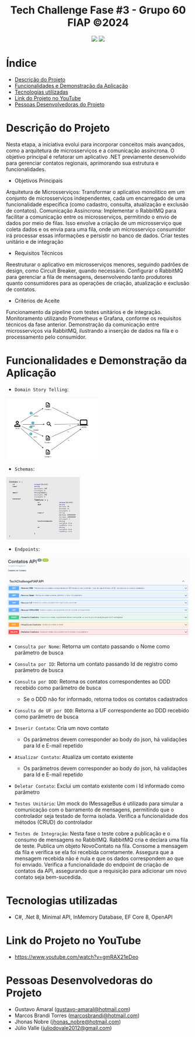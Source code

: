 <!--# Título e Imagem de capa-->
<h1 align="center">Tech Challenge Fase #3 - Grupo 60 FIAP ©2024</h1> 
<!--  
![GitHub Org's stars](https://img.shields.io/github/stars/marcosbrandi/fiap?style=social)
![Badge em Desenvolvimento](http://img.shields.io/static/v1?label=STATUS&message=EM%20DESENVOLVIMENTO&color=GREEN&style=for-the-badge)
-->
<p align="center">
<img loading="lazy" src="https://img.shields.io/github/stars/marcosbrandi/fiap?style=social"/>
<img loading="lazy" src="http://img.shields.io/static/v1?label=STATUS&message=EM%20DESENVOLVIMENTO&color=GREEN&style=for-the-badge"/>
</p>
<!--
:construction: Projeto em construção :construction:
-->

# Índice 

<!--* [Título e Imagem de capa](#Título-e-Imagem-de-capa)-->
<!--* [Acesso ao Projeto](#acesso-ao-projeto)-->
<!--* [Badges](#badges)-->
<!--* [Status do Projeto](#status-do-Projeto)-->
<!--* [Licença](#licença)-->
<!--* [Conclusão](#conclusão)-->
<!--* [Pessoas Contribuidoras](#pessoas-contribuidoras)-->

* [Descrição do Projeto](#descrição-do-projeto)
* [Funcionalidades e Demonstração da Aplicação](#funcionalidades-e-demonstração-da-aplicação)
* [Tecnologias utilizadas](#tecnologias-utilizadas)
* [Link do Projeto no YouTube](#link-do-projeto-no-youtube)
* [Pessoas Desenvolvedoras do Projeto](#pessoas-desenvolvedoras-do-projeto)

<!--
# Badges
![Badge em Desenvolvimento](http://img.shields.io/static/v1?label=STATUS&message=EM%20DESENVOLVIMENTO&color=GREEN&style=for-the-badge)
-->

# Descrição do Projeto

Nesta etapa, a iniciativa evolui para incorporar conceitos mais avançados, como a arquitetura de microsserviços e a comunicação assíncrona. O objetivo principal é refatorar um aplicativo .NET previamente desenvolvido para gerenciar contatos regionais, aprimorando sua estrutura e funcionalidades.

* Objetivos Principais

Arquitetura de Microsserviços: Transformar o aplicativo monolítico em um conjunto de microsserviços independentes, cada um encarregado de uma funcionalidade específica (como cadastro, consulta, atualização e exclusão de contatos).
Comunicação Assíncrona: Implementar o RabbitMQ para facilitar a comunicação entre os microsserviços, permitindo o envio de dados por meio de filas. Isso envolve a criação de um microsserviço que coleta dados e os envia para uma fila, onde um microsserviço consumidor irá processar essas informações e persistir no banco de dados.
Criar testes unitário e de integração

* Requisitos Técnicos

Reestruturar o aplicativo em microsserviços menores, seguindo padrões de design, como Circuit Breaker, quando necessário.
Configurar o RabbitMQ para gerenciar a fila de mensagens, desenvolvendo tanto produtores quanto consumidores para as operações de criação, atualização e exclusão de contatos.

* Critérios de Aceite

Funcionamento da pipeline com testes unitários e de integração.
Monitoramento utilizando Prometheus e Grafana, conforme os requisitos técnicos da fase anterior.
Demonstração da comunicação entre microsserviços via RabbitMQ, ilustrando a inserção de dados na fila e o processamento pelo consumidor.

# Funcionalidades e Demonstração da Aplicação

<!--
:hammer: 
![Domain Story Telling](https://github.com/marcosbrandi/FIAP/assets/7784571/b05b863c-ca48-4bfd-830c-8ac9ff26bdf9)
![Domain Story Telling](https://github.com/marcosbrandi/FIAP/blob/master/Docs/Domain%20Storytelling/Domain%20Story%20Telling.jpg)
![Domain Story Telling]
-->
- `Domain Story Telling`: 
<img loading="lazy" width="50%" height="50%" src="https://github.com/marcosbrandi/FIAP/blob/master/Docs/Domain%20Storytelling/Domain%20Story%20Telling.jpg"/>

- `Schemas`: 
<img loading="lazy" width="40%" height="40%" src="https://github.com/marcosbrandi/FIAP/blob/master/Docs/Domain%20Storytelling/Schemas.PNG"/>

- `Endpoints`: 
<img loading="lazy" width="100%" height="100%" src="https://github.com/marcosbrandi/FIAP/blob/master/Docs/Domain%20Storytelling/Endpoints.PNG"/>


- `Consulta por Nome`: Retorna um contato passando o Nome como parâmetro de busca
- `Consulta por ID`: Retorna um contato passando Id de registro como parâmetro de busca
- `Consulta por DDD`: Retorna os contatos correspondentes ao DDD recebido como parâmetro de busca
    - Se o DDD nâo for informado, retorna todos os contatos cadastrados
- `Consulta de UF por DDD`: Retorna a UF correspondente ao DDD recebido como parâmetro de busca
- `Inserir Contato`: Cria um novo contato
    - Os parâmetros devem corresponder ao body do json, há validações para Id e E-mail repetido
- `Atualizar Contato`: Atualiza um contato existente
    - Os parâmetros devem corresponder ao body do json, há validações para Id e E-mail repetido
- `Deletar Contato`: Exclui um contato existente com i Id informado como parâmetro

- `Testes Unitário`:
Um mock do IMessageBus é utilizado para simular a comunicação com o barramento de mensagens, permitindo que o controlador seja testado de forma isolada.
Verifica a funcionalidade dos métodos (CRUD) do controlador

- `Testes de Integração`:
Nesta fase o teste cobre a publicação e o consumo de mensagens no RabbitMQ.
RabbitMQ cria e declara uma fila de teste.
Publica um objeto NovoContato na fila.
Consome a mensagem da fila e verifica se ela foi recebida corretamente.
Assegura que a mensagem recebida não é nula e que os dados correspondem ao que foi enviado.
Verifica a funcionalidade do endpoint de criação de contatos da API, assegurando que a requisição para adicionar um novo contato seja bem-sucedida.

# Tecnologias utilizadas
- C#, .Net 8, Minimal API, InMemory Database, EF Core 8, OpenAPI

# Link do Projeto no YouTube
- https://www.youtube.com/watch?v=gmRAX21eDeo
<!--# Pessoas Contribuidoras-->

# Pessoas Desenvolvedoras do Projeto

- Gustavo Amaral (gustavo-amaral@hotmail.com)
- Marcos Brandi Torres (marcosbrandi@hotmail.com)
- Jhonas Nobre (jhonas_nobre@hotmail.com)
- Júlio Valle (juliodovale2012@gmail.com)

<!--# Licença-->

<!--# Conclusão-->

<!--* [Índice](#índice)-->

